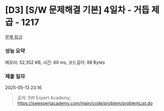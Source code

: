 # [D3] [S/W 문제해결 기본] 4일차 - 거듭 제곱 - 1217 

[문제 링크](https://swexpertacademy.com/main/code/problem/problemDetail.do?contestProbId=AV14dUIaAAUCFAYD) 

### 성능 요약

메모리: 52,352 KB, 시간: 60 ms, 코드길이: 98 Bytes

### 제출 일자

2025-05-13 23:16



> 출처: SW Expert Academy, https://swexpertacademy.com/main/code/problem/problemList.do